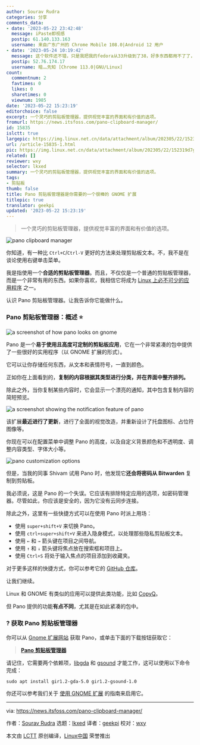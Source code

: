 ```yaml
---
author: Sourav Rudra
categories: 分享
comments_data:
- date: '2023-05-22 23:42:48'
  message: iPaste即视感
  postip: 61.140.133.163
  username: 来自广东广州的 Chrome Mobile 108.0|Android 12 用户
- date: '2023-05-24 10:19:42'
  message: 这个软件还不错，只是我把我的fedora从33升级到了38，好多东西都用不了了，如果你只是想要用这个，最好只升级到刚好能用的版本就行了。
  postip: 52.76.174.17
  username: 暗灬先知 [Chrome 113.0|GNU/Linux]
count:
  commentnum: 2
  favtimes: 0
  likes: 0
  sharetimes: 0
  viewnum: 1985
date: '2023-05-22 15:23:19'
editorchoice: false
excerpt: 一个灵巧的剪贴板管理器，提供视觉丰富的界面和有价值的选项。
fromurl: https://news.itsfoss.com/pano-clipboard-manager/
id: 15835
islctt: true
largepic: https://img.linux.net.cn/data/attachment/album/202305/22/152319d7gk44zem6moemvy.jpg
url: /article-15835-1.html
pic: https://img.linux.net.cn/data/attachment/album/202305/22/152319d7gk44zem6moemvy.jpg.thumb.jpg
related: []
reviewer: wxy
selector: lkxed
summary: 一个灵巧的剪贴板管理器，提供视觉丰富的界面和有价值的选项。
tags:
- 剪贴板
thumb: false
title: Pano 剪贴板管理器是你需要的一个很棒的 GNOME 扩展
titlepic: true
translator: geekpi
updated: '2023-05-22 15:23:19'
---
```



> 
> 一个灵巧的剪贴板管理器，提供视觉丰富的界面和有价值的选项。
> 
> 
> 


![pano clipboard manager](https://img.linux.net.cn/data/attachment/album/202305/22/152319d7gk44zem6moemvy.jpg)


你知道，有一种比 `Ctrl+C`/`Ctrl-V` 更好的方法来处理剪贴板文本。不，我不是在谈论使用右键单击菜单。


我是指使用一个**合适的剪贴板管理器**。而且，不仅仅是一个普通的剪贴板管理器，而是一个非常有用的东西。如果你喜欢，我相信它将成为 [Linux 上必不可少的应用程序](https://itsfoss.com/essential-linux-applications/?ref=news.itsfoss.com) 之一。


认识 Pano 剪贴板管理器。让我告诉你它能做什么。


### Pano 剪贴板管理器：概述 ⭐


![a screenshot of how pano looks on gnome](https://img.linux.net.cn/data/attachment/album/202305/22/152320yxryoppfcvyptoxp.jpg)


Pano 是一个**易于使用且高度可定制的剪贴板应用**，它在一个非常紧凑的包中提供了一些很好的实用程序（以 GNOME 扩展的形式）。


它可以让你存储任何东西，从文本和表情符号，一直到颜色。


正如你在上面看到的，**复制的内容根据其类型进行分类，并在界面中整齐排列。**


除此之外，当你复制某些内容时，它会显示一个漂亮的通知，其中包含复制内容的简短预览。


![a screenshot showing the notification feature of pano](https://img.linux.net.cn/data/attachment/album/202305/22/152320tvcc4rskkxc0q7yx.png)


该扩展**最近进行了更新**，进行了全面的视觉改造，并重新设计了托盘图标、占位符图像等。


你现在可以在配置菜单中调整 Pano 的高度，以及自定义背景颜色和不透明度、调整内容类型、字体大小等。


![pano customization options](https://img.linux.net.cn/data/attachment/album/202305/22/152322u2oo25yoseh6ok2e.png)


但是，当我的同事 Shivam 试用 Pano 时，他发现它**还会将密码从 Bitwarden** 复制到剪贴板。


我必须说，这是 Pano 的一个失误。它应该有排除特定应用的选项，如密码管理器。尽管如此，你应该是安全的，因为它没有云同步连接。


除此之外，这里有一些快捷方式可以在使用 Pano 时派上用场：


* 使用 `super+shift+V` 来切换 Pano。
* 使用 `ctrl+super+shift+V` 来进入隐身模式，以处理那些隐私剪贴板文本。
* 使用 `←` 和 `→` 箭头键在项目之间导航。
* 使用 `↑` 和 `↓` 箭头键将焦点放在搜索框和项目上。
* 使用 `Ctrl+S` 将处于输入焦点的项目添加到收藏夹。


对于更多这样的快捷方式，你可以参考它的 [GitHub 仓库](https://github.com/oae/gnome-shell-pano?ref=news.itsfoss.com)。


让我们继续。


Linux 和 GNOME 有类似的应用可以提供此类功能，比如 [CopyQ](https://itsfoss.com/copyq-clipboard-manager/?ref=news.itsfoss.com)。


但 Pano 提供的功能**有点不同**，尤其是在如此紧凑的包中。


### ? 获取 Pano 剪贴板管理器


你可以从 [Gnome 扩展网站](https://extensions.gnome.org/extension/5278/pano/?ref=news.itsfoss.com) 获取 Pano，或单击下面的下载按钮获取它：



> 
> **[Pano 剪贴板管理器](https://extensions.gnome.org/extension/5278/pano/?ref=news.itsfoss.com)**
> 
> 
> 


请记住，它需要两个依赖项，[libgda](https://gitlab.gnome.org/GNOME/libgda?ref=news.itsfoss.com) 和 [gsound](https://wiki.gnome.org/Projects/GSound?ref=news.itsfoss.com) 才能工作，这可以使用以下命令完成：



```
sudo apt install gir1.2-gda-5.0 gir1.2-gsound-1.0

```

你还可以参考我们关于 [使用 GNOME 扩展](https://itsfoss.com/best-gnome-extensions/?ref=news.itsfoss.com) 的指南来启用它。




---


via: <https://news.itsfoss.com/pano-clipboard-manager/>


作者：[Sourav Rudra](https://news.itsfoss.com/author/sourav/) 选题：[lkxed](https://github.com/lkxed/) 译者：[geekpi](https://github.com/geekpi) 校对：[wxy](https://github.com/wxy)


本文由 [LCTT](https://github.com/LCTT/TranslateProject) 原创编译，[Linux中国](https://linux.cn/) 荣誉推出